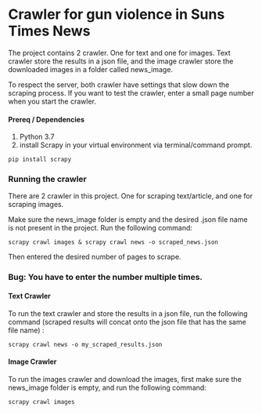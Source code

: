 # Crawler for gun violence in Suns Times News
The project contains 2 crawler. One for text and one for images.
Text crawler store the results in a json file, and the image crawler store the downloaded images in a folder called news_image.

To respect the server, both crawler have settings that slow down the scraping process. If you want to test the crawler, enter a small page number when you start the crawler.

#### Prereq / Dependencies
1. Python 3.7
2. install Scrapy in your virtual environment via terminal/command prompt.
```
pip install scrapy
```

### Running the crawler
There are 2 crawler in this project. One for scraping text/article, and one for scraping images.

Make sure the news_image folder is empty and the desired .json file name is not present in the project.
Run the following command:
```
scrapy crawl images & scrapy crawl news -o scraped_news.json
```
Then entered the desired number of pages to scrape.

### Bug: You have to enter the number multiple times.



#### Text Crawler
To run the text crawler and store the results in a json file, run the following command (scraped results will concat onto the json file that has the same file name) :
```
scrapy crawl news -o my_scraped_results.json
```


#### Image Crawler
To run the images crawler and download the images, first make sure the news_image folder is empty, and run the following command:
```
scrapy crawl images
```
